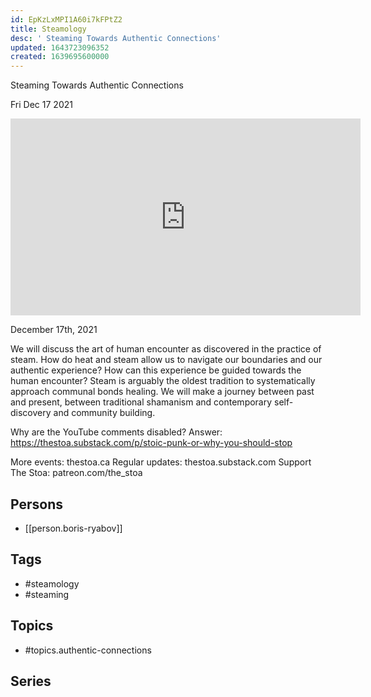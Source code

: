 ```yaml
---
id: EpKzLxMPI1A60i7kFPtZ2
title: Steamology
desc: ' Steaming Towards Authentic Connections'
updated: 1643723096352
created: 1639695600000
---
```



 Steaming Towards Authentic Connections

Fri Dec 17 2021

<iframe width="560" height="315" src="https://www.youtube.com/embed/XGJ8o0CdBf4" title="Steamology: Steaming Towards Authentic Connections w/ Boris Ryabov" frameborder="0" allow="accelerometer; autoplay; clipboard-write; encrypted-media; gyroscope; picture-in-picture" allowfullscreen ></iframe>

December 17th, 2021

We will discuss the art of human encounter as discovered in the practice of steam. How do heat and steam allow us to navigate our boundaries and our authentic experience? How can this experience be guided towards the human encounter? Steam is arguably the oldest tradition to systematically approach communal bonds healing. We will make a journey between past and present, between traditional shamanism and contemporary self-discovery and community building.

Why are the YouTube comments disabled? Answer: https://thestoa.substack.com/p/stoic-punk-or-why-you-should-stop

More events: thestoa.ca
Regular updates: thestoa.substack.com
Support The Stoa: patreon.com/the_stoa

## Persons

- [[person.boris-ryabov]]

## Tags

- #steamology
- #steaming

## Topics

- #topics.authentic-connections

## Series



